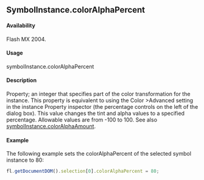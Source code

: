## SymbolInstance.colorAlphaPercent

#### Availability

Flash MX 2004.

#### Usage

symbolInstance.colorAlphaPercent

#### Description

Property; an integer that specifies part of the color transformation for the instance. This property is equivalent to using the Color >Advanced setting in the instance Property inspector (the percentage controls on the left of the dialog box). This value changes the tint and alpha values to a specified percentage. Allowable values are from -100 to 100. See also [symbolInstance.colorAlphaAmount](../SymbolInstance_object/symbolInstanc8.md).

#### Example

The following example sets the colorAlphaPercent of the selected symbol instance to 80:

```javascript
fl.getDocumentDOM().selection[0].colorAlphaPercent = 80;

```
